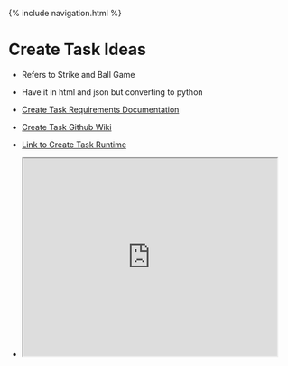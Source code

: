 {% include navigation.html %}
# Create Task Ideas 
* Refers to Strike and Ball Game 
* Have it in html and json but converting to python
* [Create Task Requirements Documentation](https://docs.google.com/document/d/1CQXkALDdLOtwdL4PEJ-WCEqZO7y2OJIyWKey7qHR3NY/edit?usp=sharing)
* [Create Task Github Wiki](https://github.com/jar04/flask_portfolio/wiki/James-Create-Task-Wiki)
* [Link to Create Task Runtime ](https://vimeo.com/701050189/474b509ed8)
* <a href="#work" class="video">

  <iframe src="https://vimeo.com/701050189/474b509ed8" width="450" height="350" allow="autoplay"></iframe>
  </a>

